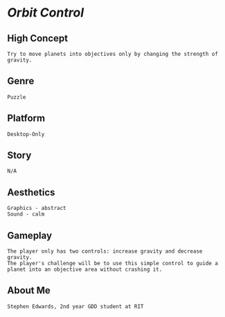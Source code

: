 # _Orbit Control_

## High Concept

	Try to move planets into objectives only by changing the strength of gravity.

## Genre

	Puzzle

## Platform

	Desktop-Only

## Story

	N/A

## Aesthetics

	Graphics - abstract
	Sound - calm
	
## Gameplay

	The player only has two controls: increase gravity and decrease gravity. 
	The player's challenge will be to use this simple control to guide a planet into an objective area without crashing it.

## About Me

	Stephen Edwards, 2nd year GDD student at RIT
